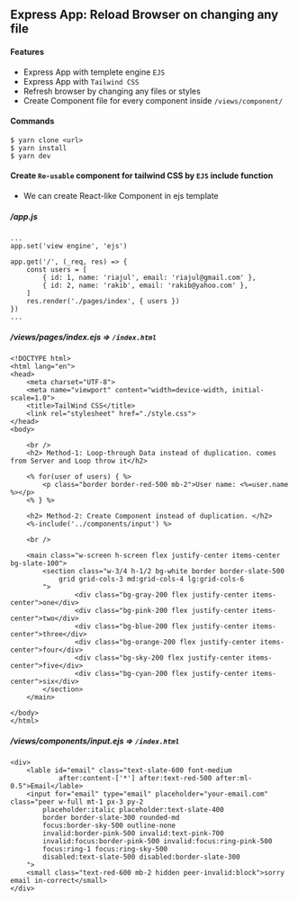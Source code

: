 ## Express App: Reload Browser on changing any file

#### Features
- Express App with templete engine `EJS`
- Express App with `Tailwind CSS`
- Refresh browser by changing any files or styles
- Create Component file for every component inside `/views/component/` 


#### Commands
```
$ yarn clone <url>
$ yarn install
$ yarn dev

```

#### Create `Re-usable` component for tailwind CSS by `EJS` include function
- We can create React-like Component in ejs template

##### /app.js
```
...
app.set('view engine', 'ejs') 

app.get('/', (_req, res) => {
	const users = [
		{ id: 1, name: 'riajul', email: 'riajul@gmail.com' },
		{ id: 2, name: 'rakib', email: 'rakib@yahoo.com' },
	]
	res.render('./pages/index', { users })
})
...
```



##### /views/pages/index.ejs 	=> `/index.html`
```
<!DOCTYPE html>
<html lang="en">
<head>
	<meta charset="UTF-8">
	<meta name="viewport" content="width=device-width, initial-scale=1.0">
	<title>TailWind CSS</title>
	<link rel="stylesheet" href="./style.css">
</head>
<body>

	<br />
	<h2> Method-1: Loop-through Data instead of duplication. comes from Server and Loop throw it</h2>

	<% for(user of users) { %>
		<p class="border border-red-500 mb-2">User name: <%=user.name %></p>
	<% } %>

	<h2> Method-2: Create Component instead of duplication. </h2>
	<%-include('../components/input') %>

	<br />

	<main class="w-screen h-screen flex justify-center items-center bg-slate-100">
		<section class="w-3/4 h-1/2 bg-white border border-slate-500 
			grid grid-cols-3 md:grid-cols-4 lg:grid-cols-6
		">
				<div class="bg-gray-200 flex justify-center items-center">one</div>
				<div class="bg-pink-200 flex justify-center items-center">two</div>
				<div class="bg-blue-200 flex justify-center items-center">three</div>
				<div class="bg-orange-200 flex justify-center items-center">four</div>
				<div class="bg-sky-200 flex justify-center items-center">five</div>
				<div class="bg-cyan-200 flex justify-center items-center">six</div>
		</section>
	</main>
	
</body>
</html>
```



##### /views/components/input.ejs 	=> `/index.html`
```
<div>
	<lable id="email" class="text-slate-600 font-medium 
			after:content-['*'] after:text-red-500 after:ml-0.5">Email</lable> 
	<input for="email" type="email" placeholder="your-email.com" class="peer w-full mt-1 px-3 py-2
		placeholder:italic placeholder:text-slate-400
		border border-slate-300 rounded-md
		focus:border-sky-500 outline-none
		invalid:border-pink-500 invalid:text-pink-700
		invalid:focus:border-pink-500 invalid:focus:ring-pink-500
		focus:ring-1 focus:ring-sky-500 
		disabled:text-slate-500 disabled:border-slate-300
	">
	<small class="text-red-600 mb-2 hidden peer-invalid:block">sorry email in-correct</small>
</div>
```